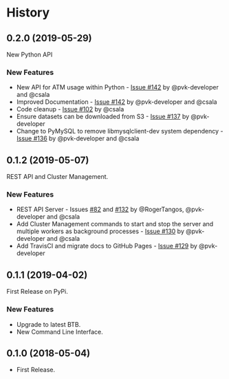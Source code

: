 # History

## 0.2.0 (2019-05-29)

New Python API

### New Features

* New API for ATM usage within Python - [Issue #142](https://github.com/HDI-Project/ATM/issues/142) by
  @pvk-developer and @csala
* Improved Documentation - [Issue #142](https://github.com/HDI-Project/ATM/issues/142) by
  @pvk-developer and @csala
* Code cleanup - [Issue #102](https://github.com/HDI-Project/ATM/issues/102) by
  @csala
* Ensure datasets can be downloaded from S3 - [Issue #137](https://github.com/HDI-Project/ATM/issues/137) by @pvk-developer
* Change to PyMySQL to remove libmysqlclient-dev system dependency - [Issue #136](https://github.com/HDI-Project/ATM/issues/136) by @pvk-developer and @csala

## 0.1.2 (2019-05-07)

REST API and Cluster Management.

### New Features

* REST API Server - Issues [#82](https://github.com/HDI-Project/ATM/issues/82) and
  [#132](https://github.com/HDI-Project/ATM/issues/132) by @RogerTangos, @pvk-developer and @csala
* Add Cluster Management commands to start and stop the server and multiple workers
  as background processes - [Issue #130](https://github.com/HDI-Project/ATM/issues/130) by
  @pvk-developer and @csala
* Add TravisCI and migrate docs to GitHub Pages - [Issue #129](https://github.com/HDI-Project/ATM/issues/129)
  by @pvk-developer

## 0.1.1 (2019-04-02)

First Release on PyPi.

### New Features

* Upgrade to latest BTB.
* New Command Line Interface.

## 0.1.0 (2018-05-04)

* First Release.
